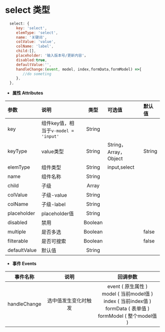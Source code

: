 # select 类型
``` js
  select: {
     key: 'select',
     elemType: 'select',
     name: '关键词',
     colValue: 'value',
     colName: 'label',
     child:[],
     placeholder: '输入版本号/更新内容'，
     disabled:true,
     defaultValue:'',
     handleChange:(event, model, index,formData,formModel) =>{
        //do someting
     },
  },
```
- **属性 Attributes**

| 参数        | 说明       | 类型  | 可选值  | 默认值  |
| :------------- |:-------------| :-----:| :-----|:-----|
| key  | 组件key值，相当于`v-model = 'input'` | String |  |  |
| keyType | value类型    |    String | String，Array，Object | String |
| elemType      | 组件类型      |   String | input,select |  |
| name | 组件名称      |    String |  |  |
| child | 子级    |   Array |  |  |
| colValue | 子级-value    |   String |  |  |
| colName | 子级-label    |   String |  |  |
| placeholder | placeholder值      |    String |  |  |
| disabled | 禁用      |    Boolean |  |  |
| multiple | 是否多选      |    Boolean |  | false |
| filterable | 是否可搜索      |    Boolean |  | false |
| defaultValue | 默认值    |    String |  |  |

- **事件 Events**

| 事件名称        | 说明       | 回调参数  | 
| :-------------: |:-------------:| :-----:| 
| handleChange  | 选中值发生变化时触发	 | event ( 原生属性 )<br> model ( 当前model值 )<br> index ( 当前index值 )<br> formData ( 表单值 )<br> formModel ( 整个model值 )|
